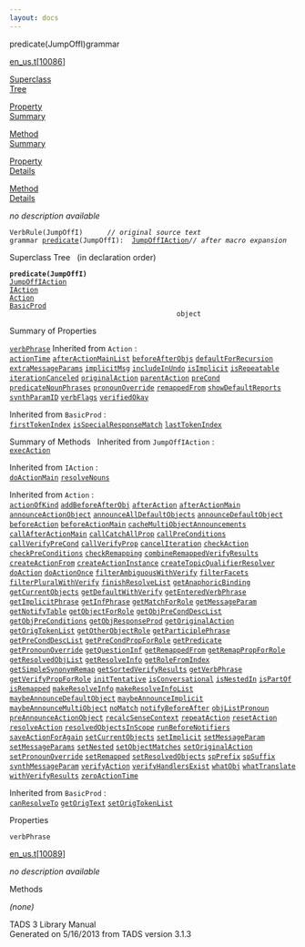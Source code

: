 ```yaml
---
layout: docs
---
```

<span class="title">predicate(JumpOffI)</span><span class="type">grammar</span>

[en_us.t](../file/en_us.t.html)\[[10086](../source/en_us.t.html#10086)\]

[Superclass  
Tree](#_SuperClassTree_)

[Property  
Summary](#_PropSummary_)

[Method  
Summary](#_MethodSummary_)

[Property  
Details](#_Properties_)

[Method  
Details](#_Methods_)



*no description available*

`VerbRule(JumpOffI)      `*`// original source text`*  
`grammar `<span class="gramalt">[`predicate`](../object/predicate.html)`(JumpOffI)`</span>` :   `[`JumpOffIAction`](../object/JumpOffIAction.html)*`// after macro expansion`*



<span id="_SuperClassTree_"></span>



<span class="hdln">Superclass Tree</span>   (in declaration order)



**`predicate(JumpOffI)`**  
[`JumpOffIAction`](../object/JumpOffIAction.html)  
[`IAction`](../object/IAction.html)  
[`Action`](../object/Action.html)  
[`BasicProd`](../object/BasicProd.html)  
`                                         object`  
<span id="_PropSummary_"></span>



<span class="hdln">Summary of Properties</span>  



[`verbPhrase`](#verbPhrase)
Inherited from `Action` :  
[`actionTime`](../object/Action.html#actionTime) [`afterActionMainList`](../object/Action.html#afterActionMainList) [`beforeAfterObjs`](../object/Action.html#beforeAfterObjs) [`defaultForRecursion`](../object/Action.html#defaultForRecursion) [`extraMessageParams`](../object/Action.html#extraMessageParams) [`implicitMsg`](../object/Action.html#implicitMsg) [`includeInUndo`](../object/Action.html#includeInUndo) [`isImplicit`](../object/Action.html#isImplicit) [`isRepeatable`](../object/Action.html#isRepeatable) [`iterationCanceled`](../object/Action.html#iterationCanceled) [`originalAction`](../object/Action.html#originalAction) [`parentAction`](../object/Action.html#parentAction) [`preCond`](../object/Action.html#preCond) [`predicateNounPhrases`](../object/Action.html#predicateNounPhrases) [`pronounOverride`](../object/Action.html#pronounOverride) [`remappedFrom`](../object/Action.html#remappedFrom) [`showDefaultReports`](../object/Action.html#showDefaultReports) [`synthParamID`](../object/Action.html#synthParamID) [`verbFlags`](../object/Action.html#verbFlags) [`verifiedOkay`](../object/Action.html#verifiedOkay)

Inherited from `BasicProd` :  
[`firstTokenIndex`](../object/BasicProd.html#firstTokenIndex) [`isSpecialResponseMatch`](../object/BasicProd.html#isSpecialResponseMatch) [`lastTokenIndex`](../object/BasicProd.html#lastTokenIndex)

<span id="_MethodSummary_"></span>



<span class="hdln">Summary of Methods</span>  
Inherited from `JumpOffIAction` :  
[`execAction`](../object/JumpOffIAction.html#execAction)

Inherited from `IAction` :  
[`doActionMain`](../object/IAction.html#doActionMain) [`resolveNouns`](../object/IAction.html#resolveNouns)

Inherited from `Action` :  
[`actionOfKind`](../object/Action.html#actionOfKind) [`addBeforeAfterObj`](../object/Action.html#addBeforeAfterObj) [`afterAction`](../object/Action.html#afterAction) [`afterActionMain`](../object/Action.html#afterActionMain) [`announceActionObject`](../object/Action.html#announceActionObject) [`announceAllDefaultObjects`](../object/Action.html#announceAllDefaultObjects) [`announceDefaultObject`](../object/Action.html#announceDefaultObject) [`beforeAction`](../object/Action.html#beforeAction) [`beforeActionMain`](../object/Action.html#beforeActionMain) [`cacheMultiObjectAnnouncements`](../object/Action.html#cacheMultiObjectAnnouncements) [`callAfterActionMain`](../object/Action.html#callAfterActionMain) [`callCatchAllProp`](../object/Action.html#callCatchAllProp) [`callPreConditions`](../object/Action.html#callPreConditions) [`callVerifyPreCond`](../object/Action.html#callVerifyPreCond) [`callVerifyProp`](../object/Action.html#callVerifyProp) [`cancelIteration`](../object/Action.html#cancelIteration) [`checkAction`](../object/Action.html#checkAction) [`checkPreConditions`](../object/Action.html#checkPreConditions) [`checkRemapping`](../object/Action.html#checkRemapping) [`combineRemappedVerifyResults`](../object/Action.html#combineRemappedVerifyResults) [`createActionFrom`](../object/Action.html#createActionFrom) [`createActionInstance`](../object/Action.html#createActionInstance) [`createTopicQualifierResolver`](../object/Action.html#createTopicQualifierResolver) [`doAction`](../object/Action.html#doAction) [`doActionOnce`](../object/Action.html#doActionOnce) [`filterAmbiguousWithVerify`](../object/Action.html#filterAmbiguousWithVerify) [`filterFacets`](../object/Action.html#filterFacets) [`filterPluralWithVerify`](../object/Action.html#filterPluralWithVerify) [`finishResolveList`](../object/Action.html#finishResolveList) [`getAnaphoricBinding`](../object/Action.html#getAnaphoricBinding) [`getCurrentObjects`](../object/Action.html#getCurrentObjects) [`getDefaultWithVerify`](../object/Action.html#getDefaultWithVerify) [`getEnteredVerbPhrase`](../object/Action.html#getEnteredVerbPhrase) [`getImplicitPhrase`](../object/Action.html#getImplicitPhrase) [`getInfPhrase`](../object/Action.html#getInfPhrase) [`getMatchForRole`](../object/Action.html#getMatchForRole) [`getMessageParam`](../object/Action.html#getMessageParam) [`getNotifyTable`](../object/Action.html#getNotifyTable) [`getObjectForRole`](../object/Action.html#getObjectForRole) [`getObjPreCondDescList`](../object/Action.html#getObjPreCondDescList) [`getObjPreConditions`](../object/Action.html#getObjPreConditions) [`getObjResponseProd`](../object/Action.html#getObjResponseProd) [`getOriginalAction`](../object/Action.html#getOriginalAction) [`getOrigTokenList`](../object/Action.html#getOrigTokenList) [`getOtherObjectRole`](../object/Action.html#getOtherObjectRole) [`getParticiplePhrase`](../object/Action.html#getParticiplePhrase) [`getPreCondDescList`](../object/Action.html#getPreCondDescList) [`getPreCondPropForRole`](../object/Action.html#getPreCondPropForRole) [`getPredicate`](../object/Action.html#getPredicate) [`getPronounOverride`](../object/Action.html#getPronounOverride) [`getQuestionInf`](../object/Action.html#getQuestionInf) [`getRemappedFrom`](../object/Action.html#getRemappedFrom) [`getRemapPropForRole`](../object/Action.html#getRemapPropForRole) [`getResolvedObjList`](../object/Action.html#getResolvedObjList) [`getResolveInfo`](../object/Action.html#getResolveInfo) [`getRoleFromIndex`](../object/Action.html#getRoleFromIndex) [`getSimpleSynonymRemap`](../object/Action.html#getSimpleSynonymRemap) [`getSortedVerifyResults`](../object/Action.html#getSortedVerifyResults) [`getVerbPhrase`](../object/Action.html#getVerbPhrase) [`getVerifyPropForRole`](../object/Action.html#getVerifyPropForRole) [`initTentative`](../object/Action.html#initTentative) [`isConversational`](../object/Action.html#isConversational) [`isNestedIn`](../object/Action.html#isNestedIn) [`isPartOf`](../object/Action.html#isPartOf) [`isRemapped`](../object/Action.html#isRemapped) [`makeResolveInfo`](../object/Action.html#makeResolveInfo) [`makeResolveInfoList`](../object/Action.html#makeResolveInfoList) [`maybeAnnounceDefaultObject`](../object/Action.html#maybeAnnounceDefaultObject) [`maybeAnnounceImplicit`](../object/Action.html#maybeAnnounceImplicit) [`maybeAnnounceMultiObject`](../object/Action.html#maybeAnnounceMultiObject) [`noMatch`](../object/Action.html#noMatch) [`notifyBeforeAfter`](../object/Action.html#notifyBeforeAfter) [`objListPronoun`](../object/Action.html#objListPronoun) [`preAnnounceActionObject`](../object/Action.html#preAnnounceActionObject) [`recalcSenseContext`](../object/Action.html#recalcSenseContext) [`repeatAction`](../object/Action.html#repeatAction) [`resetAction`](../object/Action.html#resetAction) [`resolveAction`](../object/Action.html#resolveAction) [`resolvedObjectsInScope`](../object/Action.html#resolvedObjectsInScope) [`runBeforeNotifiers`](../object/Action.html#runBeforeNotifiers) [`saveActionForAgain`](../object/Action.html#saveActionForAgain) [`setCurrentObjects`](../object/Action.html#setCurrentObjects) [`setImplicit`](../object/Action.html#setImplicit) [`setMessageParam`](../object/Action.html#setMessageParam) [`setMessageParams`](../object/Action.html#setMessageParams) [`setNested`](../object/Action.html#setNested) [`setObjectMatches`](../object/Action.html#setObjectMatches) [`setOriginalAction`](../object/Action.html#setOriginalAction) [`setPronounOverride`](../object/Action.html#setPronounOverride) [`setRemapped`](../object/Action.html#setRemapped) [`setResolvedObjects`](../object/Action.html#setResolvedObjects) [`spPrefix`](../object/Action.html#spPrefix) [`spSuffix`](../object/Action.html#spSuffix) [`synthMessageParam`](../object/Action.html#synthMessageParam) [`verifyAction`](../object/Action.html#verifyAction) [`verifyHandlersExist`](../object/Action.html#verifyHandlersExist) [`whatObj`](../object/Action.html#whatObj) [`whatTranslate`](../object/Action.html#whatTranslate) [`withVerifyResults`](../object/Action.html#withVerifyResults) [`zeroActionTime`](../object/Action.html#zeroActionTime)

Inherited from `BasicProd` :  
[`canResolveTo`](../object/BasicProd.html#canResolveTo) [`getOrigText`](../object/BasicProd.html#getOrigText) [`setOrigTokenList`](../object/BasicProd.html#setOrigTokenList)

<span id="_Properties_"></span>



<span class="hdln">Properties</span>  



<span id="verbPhrase"></span>

`verbPhrase`

[en_us.t](../file/en_us.t.html)\[[10089](../source/en_us.t.html#10089)\]



*no description available*



<span id="_Methods_"></span>



<span class="hdln">Methods</span>  



*(none)*



TADS 3 Library Manual  
Generated on 5/16/2013 from TADS version 3.1.3


